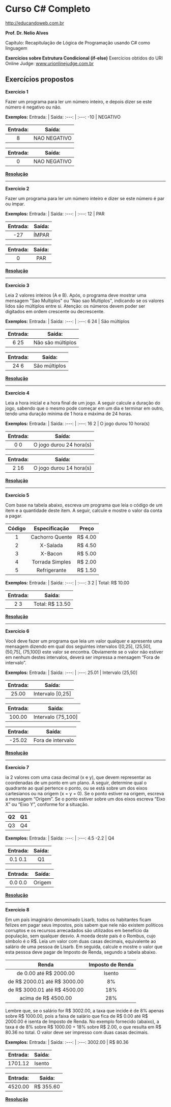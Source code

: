 # Curso C# Completo
http://educandoweb.com.br

**Prof. Dr. Nelio Alves**

Capítulo: Recapitulação de Lógica de Programação usando C# como linguagem

**Exercícios sobre Estrutura Condicional (if-else)**
Exercícios obtidos do URI Online Judge: www.urionlinejudge.com.br

##  Exercícios propostos

**Exercício 1**

Fazer um programa para ler um número inteiro, e depois dizer se este número é negativo ou não.

**Exemplos:**
Entrada: | Saída:
:---: | :---: 
-10 | NEGATIVO

Entrada: | Saída:
:---: | :---: 
8 | NAO NEGATIVO

Entrada: | Saída:
:---: | :---: 
0 | NAO NEGATIVO

[**Resolução**](https://github.com/Teffzita/Csharp-Exercicios/blob/main/exercícios%20estrutura%20condicional/Ex1/Ex1/Program.cs)

***

**Exercício 2**

Fazer um programa para ler um número inteiro e dizer se este número é par ou ímpar.

**Exemplos:**
Entrada: | Saída:
:---: | :---: 
12 | PAR

Entrada: | Saída:
:---: | :---: 
-27 | ÍMPAR

Entrada: | Saída:
:---: | :---: 
0 | PAR

[**Resolução**](https://github.com/Teffzita/Csharp-Exercicios/blob/main/exercícios%20estrutura%20condicional/Ex2/Ex2/Program.cs)

***

**Exercício 3**

Leia 2 valores inteiros (A e B). Após, o programa deve mostrar uma mensagem "Sao Multiplos" ou "Nao sao Multiplos", indicando se os valores lidos são múltiplos entre si. Atenção: os números devem poder ser digitados em ordem crescente ou decrescente.

**Exemplos:**
Entrada: | Saída:
:---: | :---: 
6 24 | São múltiplos

Entrada: | Saída:
:---: | :---: 
6 25 | Não são múltiplos

Entrada: | Saída:
:---: | :---: 
24 6  | São múltiplos


[**Resolução**](https://github.com/Teffzita/Csharp-Exercicios/blob/main/exercícios%20estrutura%20condicional/Ex3/Ex3/Program.cs)

***

**Exercício 4**

Leia a hora inicial e a hora final de um jogo. A seguir calcule a duração do jogo, sabendo que o mesmo pode começar em um dia e terminar em outro, tendo uma duração mínima de 1 hora e máxima de 24 horas.

**Exemplos:**
Entrada: | Saída:
:---: | :---: 
16 2  | O jogo durou 10 hora(s)

Entrada: | Saída:
:---: | :---: 
0 0 | O jogo durou 24 hora(s)

Entrada: | Saída:
:---: | :---: 
2 16 | O jogo durou 14 hora(s)

[**Resolução**](https://github.com/Teffzita/Csharp-Exercicios/blob/main/exercícios%20estrutura%20condicional/Ex4/Ex4/Program.cs)

***

**Exercício 5**

Com base na tabela abaixo, escreva um programa que leia o código de um item e a quantidade deste item. A seguir, calcule e mostre o valor da conta a pagar.

Código | Especificação | Preço
:---: | :---: | :---:
1 | Cachorro Quente | R$ 4.00
2 | X-Salada | R$ 4.50
3 | X-Bacon | R$ 5.00
4 | Torrada Simples | R$ 2.00
5 | Refrigerante | R$ 1.50

**Exemplos:**
Entrada: | Saída:
:---: | :---: 
3 2 | Total: R$ 10.00

Entrada: | Saída:
:---: | :---: 
2 3 | Total: R$ 13.50


[**Resolução**](https://github.com/Teffzita/Csharp-Exercicios/blob/main/exercícios%20estrutura%20condicional/Ex5/Ex5/Program.cs)

***

**Exercício 6**

Você deve fazer um programa que leia um valor qualquer e apresente uma mensagem dizendo em qual dos seguintes intervalos ([0,25], (25,50], (50,75], (75,100]) este valor se encontra. Obviamente se o valor não estiver em nenhum destes intervalos, deverá ser impressa a mensagem “Fora de intervalo”.

**Exemplos:**
Entrada: | Saída:
:---: | :---: 
25.01 | Intervalo (25,50]

Entrada: | Saída:
:---: | :---: 
25.00 | Intervalo [0,25]

Entrada: | Saída:
:---: | :---: 
100.00 | Intervalo (75,100]

Entrada: | Saída:
:---: | :---: 
-25.02 | Fora de intervalo

[**Resolução**](https://github.com/Teffzita/Csharp-Exercicios/blob/main/exercícios%20estrutura%20condicional/Ex6/Ex6/Program.cs)

***

**Exercício 7**

ia 2 valores com uma casa decimal (x e y), que devem representar as coordenadas de um ponto em um plano. A seguir, determine qual o quadrante ao qual pertence o ponto, ou se está sobre um dos eixos cartesianos ou na origem (x = y = 0).
Se o ponto estiver na origem, escreva a mensagem “Origem”. 
Se o ponto estiver sobre um dos eixos escreva “Eixo X” ou “Eixo Y”, conforme for a situação.

Q2 | Q1
:---: | :---:
Q3 | Q4

**Exemplos:**
Entrada: | Saída:
:---: | :---: 
4.5 -2.2 | Q4

Entrada: | Saída:
:---: | :---: 
0.1 0.1 | Q1

Entrada: | Saída:
:---: | :---: 
0.0 0.0 | Origem

[**Resolução**](https://github.com/Teffzita/Csharp-Exercicios/blob/main/exercícios%20estrutura%20condicional/Ex7/Ex7/Program.cs)

***

**Exercício 8**

Em um país imaginário denominado Lisarb, todos os habitantes ficam felizes em pagar seus impostos, pois sabem que nele não existem políticos corruptos e os recursos arrecadados são utilizados em benefício da população, sem qualquer desvio. A moeda deste país é o Rombus, cujo símbolo é o R$.
Leia um valor com duas casas decimais, equivalente ao salário de uma pessoa de Lisarb. Em seguida, calcule e mostre o valor que esta pessoa deve pagar de Imposto de Renda, segundo a tabela abaixo.

**Renda** | **Imposto de Renda**
:---: | :---: 
de 0.00 até R$ 2000.00 | Isento
de R$ 2000.01 até R$ 3000.00| 8%
de R$ 3000.01 até R$ 4500.00 | 18%
acima de R$ 4500.00 | 28%

Lembre que, se o salário for R$ 3002.00, a taxa que incide é de 8% apenas sobre R$ 1000.00, pois a faixa de salário que fica de R$ 0.00 até R$ 2000.00 é isenta de Imposto de Renda. No exemplo fornecido (abaixo), a taxa é de 8% sobre R$ 1000.00 + 18% sobre R$ 2.00, o que resulta em R$ 80.36 no total. O valor deve ser impresso com duas casas decimais.

**Exemplos:**
Entrada: | Saída:
:---: | :---: 
3002.00 | R$ 80.36

Entrada: | Saída:
:---: | :---: 
1701.12 | Isento

Entrada: | Saída:
:---: | :---: 
4520.00 | R$ 355.60

[**Resolução**](https://github.com/Teffzita/Csharp-Exercicios/blob/main/exercícios%20estrutura%20condicional/Ex8/Ex8/Program.cs)
